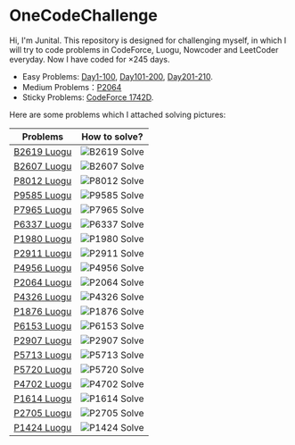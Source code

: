 # OneCodeChallenge

Hi, I'm Junital. This repository is designed for challenging myself, in which I will try to code problems in CodeForce, Luogu, Nowcoder and LeetCoder everyday. Now I have coded for $\times 245$ days.

- Easy Problems: [Day1-100](./Day1-100/), [Day101-200](./Day101-200/), [Day201-210](./Day201-210/).
- Medium Problems：[P2064](./Day1-100/Day81-90/Day88/P1319inLuogu.cpp)
- Sticky Problems: [CodeForce 1742D](./Day1-100/Day71-80/Day75/1742DinCodeForce.cpp).

Here are some problems which I attached solving pictures:

|Problems|How to solve?|
|---|---|
|[B2619 Luogu](https://www.luogu.com.cn/problem/B2619)|![B2619 Solve](./Day211-220/Day216/B2619%20Solve.svg)|
|[B2607 Luogu](https://www.luogu.com.cn/problem/B2607)|![B2607 Solve](./Day211-220/Day212/B2607%20Solve.svg)|
|[P8012 Luogu](https://www.luogu.com.cn/problem/P8012)|![P8012 Solve](./Day201-210/Day202/P8012%20Solve.svg)|
|[P9585 Luogu](https://www.luogu.com.cn/problem/P9585)|![P9585 Solve](./Day101-200/Day191-120/Day197/P9585%20Solve.png)|
|[P7965 Luogu](https://www.luogu.com.cn/problem/P7965)|![P7965 Solve](./Day101-200/Day181-190/Day183/P7695%20Solve.svg)|
|[P6337 Luogu](https://www.luogu.com.cn/problem/P6337)|![P6337 Solve](./Day101-200/Day151-160/Day153/P6337%20Solve.svg)|
|[P1980 Luogu](https://www.luogu.com.cn/problem/P1980)|![P1980 Solve](./Day101-200/Day141-150/Day146/P1980%20Solve.svg)|
|[P2911 Luogu](https://www.luogu.com.cn/problem/P2911)|![P2911 Solve](./Day101-200/Day121-130/Day124/P2911%20Solve.svg)|
|[P4956 Luogu](https://www.luogu.com.cn/problem/P4956)|![P4956 Solve](./Day1-100/Day21-30/Day22/P4956solve.svg)|
|[P2064 Luogu](https://www.luogu.com.cn/problem/P2064)|![P2064 Solve](./Day1-100/Day81-90/Day88/P2064%20Solve.svg)|
|[P4326 Luogu](https://www.luogu.com.cn/problem/P4326)|![P4326 Solve](./Day1-100/Day1-10/Day1/P4326inLuogu.svg)|
|[P1876 Luogu](https://www.luogu.com.cn/problem/P1876)|![P1876 Solve](./Day1-100/Day61-70/Day63/Idea.svg)|
|[P6153 Luogu](https://www.luogu.com.cn/problem/P6153)|![P6153 Solve](./Day101-200/Day121-130/Day125/P6153%20Solve.svg)|
|[P2907 Luogu](https://www.luogu.com.cn/problem/P2907)|![P2907 Solve](./Day1-100/Day61-70/Day66/Solve.svg)|
|[P5713 Luogu](https://www.luogu.com.cn/problem/P5713)|![P5713 Solve](./Day1-100/Day61-70/Day69/Solve.svg)|
|[P5720 Luogu](https://www.luogu.com.cn/problem/P5720)|![P5720 Solve](./Day1-100/Day71-80/Day71/Solve.svg)|
|[P4702 Luogu](https://www.luogu.com.cn/problem/P4702)|![P4702 Solve](./Day101-200/Day101-110/Day108/P4702%20Solve.svg)|
|[P1614 Luogu](https://www.luogu.com.cn/problem/P1614)|![P1614 Solve](./Day101-200/Day101-110/Day110/P1614%20Solve.svg)|
|[P2705 Luogu](https://www.luogu.com.cn/problem/P2705)|![P2705 Solve](./Day101-200/Day121-130/Day123/P2705%20Solve.svg)|
|[P1424 Luogu](https://www.luogu.com.cn/problem/P1424)|![P1424 Solve](./Day101-200/Day141-150/Day141/P1424%20Solve.png)|
